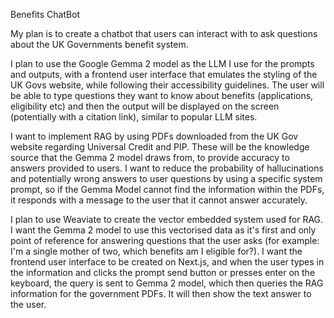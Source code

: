 Benefits ChatBot

My plan is to create a chatbot that users can interact with to ask questions about the UK Governments benefit system. 

I plan to use the Google Gemma 2 model as the LLM I use for the prompts and outputs, with a frontend user interface that emulates the styling of the UK Govs website, while following their accessibility guidelines. The user will be able to type questions they want to know about benefits (applications, eligibility etc) and then the output will be displayed on the screen (potentially with a citation link), similar to popular LLM sites.

I want to implement RAG by using PDFs downloaded from the UK Gov website regarding Universal Credit and PIP. These will be the knowledge source that the Gemma 2 model draws from, to provide accuracy to answers provided to users. I want to reduce the probability of hallucinations and potentially wrong answers to user questions by using a specific system prompt, so if the Gemma Model cannot find the information within the PDFs, it responds with a message to the user that it cannot answer accurately.

I plan to use Weaviate to create the vector embedded system used for RAG. I want the Gemma 2 model to use this vectorised data as it's first and only point of reference for answering questions that the user asks (for example: I'm a single mother of two, which benefits am I eligible for?). I want the frontend user interface to be created on Next.js, and when the user types in the information and clicks the prompt send button or presses enter on the keyboard, the query is sent to Gemma 2 model, which then queries the RAG information for the government PDFs. It will then show the text answer to the user.